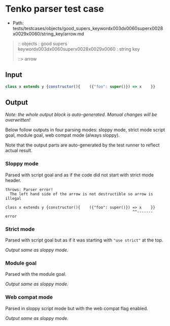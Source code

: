 # Tenko parser test case

- Path: tests/testcases/objects/good_supers_keywordx003dx0060superx0028x0029x0060/string_key/arrow.md

> :: objects : good supers keywordx003dx0060superx0028x0029x0060 : string key
>
> ::> arrow

## Input

`````js
class x extends y {constructor(){    ({"foo": super()}) => x    }}
`````

## Output

_Note: the whole output block is auto-generated. Manual changes will be overwritten!_

Below follow outputs in four parsing modes: sloppy mode, strict mode script goal, module goal, web compat mode (always sloppy).

Note that the output parts are auto-generated by the test runner to reflect actual result.

### Sloppy mode

Parsed with script goal and as if the code did not start with strict mode header.

`````
throws: Parser error!
  The left hand side of the arrow is not destructible so arrow is illegal

class x extends y {constructor(){    ({"foo": super()}) => x    }}
                                                        ^^------- error
`````

### Strict mode

Parsed with script goal but as if it was starting with `"use strict"` at the top.

_Output same as sloppy mode._

### Module goal

Parsed with the module goal.

_Output same as sloppy mode._

### Web compat mode

Parsed in sloppy script mode but with the web compat flag enabled.

_Output same as sloppy mode._
